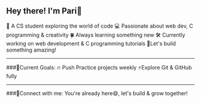 ## Hey there! I'm Pari👋
🌸 A CS student exploring the world of code
💻 Passionate about web dev, C programming & creativity
🍀 Always learning something new
🛠️ Currently working on web development & C programming tutorials
📍Let's build something amazing!

---

###📌Current Goals:
🔥 Push Practice projects weekly
⚡Explore Git & GitHub fully

---

###💭Connect with me:
You're already here😄, let's build & grow together!
